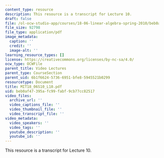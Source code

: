 ```yaml
---
content_type: resource
description: This resource is a transcript for Lecture 10.
draft: false
file: /ol-ocw-studio-app/courses/18-06-linear-algebra-spring-2010/beb0af47395afc99fabf9cb77cc82517_MIT18_06S10_L10.pdf
file_size: 92798
file_type: application/pdf
image_metadata:
  caption: ''
  credit: ''
  image-alt: ''
learning_resource_types: []
license: https://creativecommons.org/licenses/by-nc-sa/4.0/
ocw_type: OCWFile
parent_title: Video Lectures
parent_type: CourseSection
parent_uid: 6b1f6624-5736-6951-bfe8-5945521b0299
resourcetype: Document
title: MIT18_06S10_L10.pdf
uid: beb0af47-395a-fc99-fabf-9cb77cc82517
video_files:
  archive_url: ''
  video_captions_file: ''
  video_thumbnail_file: ''
  video_transcript_file: ''
video_metadata:
  video_speakers: ''
  video_tags: ''
  youtube_description: ''
  youtube_id: ''
---
```

This resource is a transcript for Lecture 10.